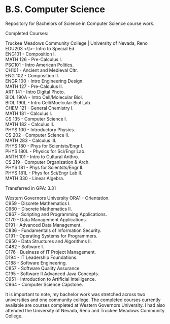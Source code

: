 # B.S. Computer Science
Repository for Bachelors of Science in Computer Science course work.

Completed Courses: <br />

Truckee Meadows Community College | University of Nevada, Reno
EDU203		<\t>- Intro to Special Ed. <br />
ENG101    	- Composition I. <br />
MATH 126  	- Pre-Calculus I. <br />
PSC101    	- Intro American Politics. <br />
CH101     	- Ancient and Medieval Cltr. <br />
ENG 102   	- Composition II. <br />
ENGR 100  	- Intro Engineering Design. <br />
MATH 127  	- Pre-Calculus II. <br />
ART 141   	- Intro Digital Photo. <br />
BIOL 190A 	- Intro Cell/Molecular Biol. <br />
BIOL 190L 	- Intro Cell/Moelcular Biol Lab. <br />
CHEM 121  	- General Chemistry I. <br />
MATH 181  	- Calculus I. <br />
CS 135    	- Computer Science I. <br />
MATH 182  	- Calculus II. <br />
PHYS 100  	- Introductory Physics. <br />
CS 202    	- Computer Science II. <br />
MATH 283  	- Calculus III. <br />
PHYS 180  	- Phys for Scientsts/Engr I. <br />
PHYS 180L 	-	 Physics for Sci/Engr Lab. <br />
ANTH 101  	- Intro to Cultural Anthro. <br />
CS 219    	- Computer Organization & Arch. <br />
PHYS 181  	- Phys for Scientsts/Engr II. <br />
PHYS 181L 	- Phys for Sci/Engr Lab II. <br />
MATH 330  	- Linear Algebra. <br />

Transferred in GPA: 3.31

Western Governors University
ORA1 - Orientation. <br />
C959 - Discrete Mathematics I. <br />
C960 - Discrete Mathematics II. <br />
C867 - Scripting and Programming Applications. <br />
C170 - Data Management Applications. <br />
D191 - Advanced Data Management. <br />
C836 - Fundamentals of Information Security. <br />
C191 - Operating Systems for Programmers. <br />
C950 - Data Structures and Algorithms II. <br />
C482 - Software I. <br />
C176 - Business of IT Project Management. <br />
D194 - IT Leadership Foundations. <br />
C188 - Software Engineering. <br />
C857 - Software Quality Assurance. <br />
C195 - Software II Advanced Java Concepts. <br />
C951 - Introduction to Artificial Intelligence. <br />
C964 - Computer Science Capstone. <br />

It is important to note, my bachelor work was stretched across two universities and one community college. The completed courses currently
available are courses completed at Western Governors University. I had also attended the University of Nevada, Reno and Truckee Meadows
Community College.
